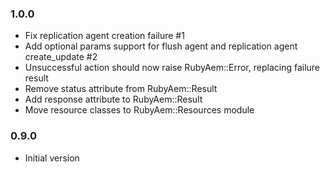 ### 1.0.0
* Fix replication agent creation failure #1
* Add optional params support for flush agent and replication agent create_update #2
* Unsuccessful action should now raise RubyAem::Error, replacing failure result
* Remove status attribute from RubyAem::Result
* Add response attribute to RubyAem::Result
* Move resource classes to RubyAem::Resources module

### 0.9.0
* Initial version
